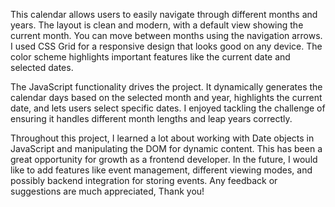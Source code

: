 This calendar allows users to easily navigate through different months and years. The layout is clean and modern, with a default view showing the current month. You can move between months using the navigation arrows.
I used CSS Grid for a responsive design that looks good on any device. The color scheme highlights important features like the current date and selected dates.

The JavaScript functionality drives the project. It dynamically generates the calendar days based on the selected month and year, highlights the current date, and lets users select specific dates. I enjoyed tackling the challenge of ensuring it handles different month lengths and leap years correctly.

Throughout this project, I learned a lot about working with Date objects in JavaScript and manipulating the DOM for dynamic content. This has been a great opportunity for growth as a frontend developer. In the future, I would like to add features like event management, different viewing modes, and possibly backend integration for storing events. Any feedback or suggestions are much appreciated, Thank you!
